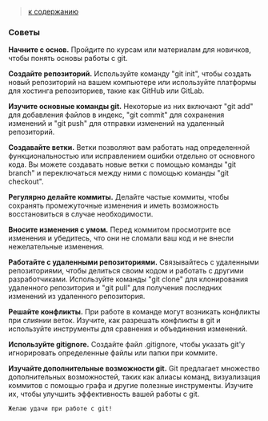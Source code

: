 > [к содержанию](readme.md)

### Советы 
**Начните с основ.** Пройдите по курсам или материалам для новичков, чтобы понять основы работы с git.

**Создайте репозиторий.** Используйте команду "git init", чтобы создать новый репозиторий на вашем компьютере или используйте платформы для хостинга репозиториев, такие как GitHub или GitLab.

**Изучите основные команды git.** Некоторые из них включают "git add" для добавления файлов в индекс, "git commit" для сохранения изменений и "git push" для отправки изменений на удаленный репозиторий.

**Создавайте ветки.** Ветки позволяют вам работать над определенной функциональностью или исправлением ошибки отдельно от основного кода. Вы можете создавать новые ветки с помощью команды "git branch" и переключаться между ними с помощью команды "git checkout".

**Регулярно делайте коммиты.** Делайте частые коммиты, чтобы сохранять промежуточные изменения и иметь возможность восстановиться в случае необходимости.

**Вносите изменения с умом.** Перед коммитом просмотрите все изменения и убедитесь, что они не сломали ваш код и не внесли нежелательные изменения.

**Работайте с удаленными репозиториями.** Связывайтесь с удаленными репозиториями, чтобы делиться своим кодом и работать с другими разработчиками. Используйте команды "git clone" для клонирования удаленного репозитория и "git pull" для получения последних изменений из удаленного репозитория.

**Решайте конфликты.** При работе в команде могут возникать конфликты при слиянии веток. Изучите, как разрешать конфликты в git и используйте инструменты для сравнения и объединения изменений.

**Используйте gitignore.** Создайте файл .gitignore, чтобы указать git'у игнорировать определенные файлы или папки при коммите.

**Изучайте дополнительные возможности git.** Git предлагает множество дополнительных возможностей, таких как алиасы команд, визуализация коммитов с помощью графа и другие полезные инструменты. Изучите их, чтобы улучшить эффективность вашей работы с git.

```bach=
Желаю удачи при работе с git!
``` 